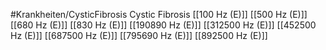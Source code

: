 #Krankheiten/CysticFibrosis
Cystic Fibrosis
[[100 Hz (E)]]
[[500 Hz (E)]]
[[680 Hz (E)]]
[[830 Hz (E)]]
[[190890 Hz (E)]]
[[312500 Hz (E)]]
[[452500 Hz (E)]]
[[687500 Hz (E)]]
[[795690 Hz (E)]]
[[892500 Hz (E)]]